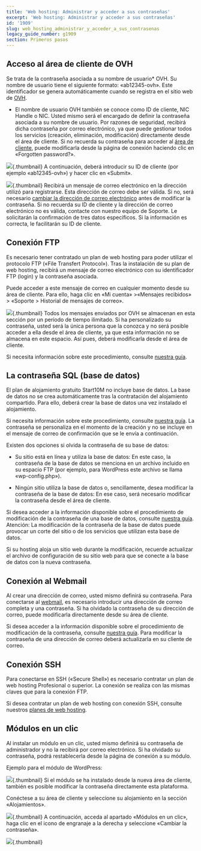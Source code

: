 ```yaml
---
title: 'Web hosting: Administrar y acceder a sus contraseñas'
excerpt: 'Web hosting: Administrar y acceder a sus contraseñas'
id: '1909'
slug: web_hosting_administrar_y_acceder_a_sus_contrasenas
legacy_guide_number: g1909
section: Primeros pasos
---
```



## Acceso al área de cliente de OVH
Se trata de la contraseña asociada a su nombre de usuario* OVH. Su nombre de usuario tiene el siguiente formato: «ab12345-ovh». 
Este identificador se genera automáticamente cuando se registra en el sitio web de [OVH](http://www.ovh.es).

* El nombre de usuario OVH también se conoce como ID de cliente, NIC Handle o NIC.
Usted mismo será el encargado de definir la contraseña asociada a su nombre de usuario. Por razones de seguridad, recibirá dicha contraseña por correo electrónico, ya que puede gestionar todos los servicios (creación, eliminación, modificación) directamente desde el área de cliente.
Si no recuerda su contraseña para acceder al [área de cliente](http://www.ovh.com/manager/web), puede modificarla desde la página de conexión haciendo clic en «Forgotten password?».

![](images/img_2847.jpg){.thumbnail}
A continuación, deberá introducir su ID de cliente (por ejemplo «ab12345-ovh») y hacer clic en «Submit».

![](images/img_2848.jpg){.thumbnail}
Recibirá un mensaje de correo electrónico en la dirección utilizó para registrarse. 
Esta dirección de correo debe ser válida. Si no, será necesario [cambiar la dirección de correo electrónico](https://www.ovh.es/cgi-bin/es/procedure/procedureChangeEmail.cgi) antes de modificar la contraseña.
Si no recuerda su ID de cliente y la dirección de correo electrónico no es válida, contacte con nuestro equipo de Soporte. 
Le solicitarán la confirmación de tres datos específicos. Si la información es correcta, le facilitarán su ID de cliente.


## Conexión FTP
Es necesario tener contratado un plan de web hosting para poder utilizar el protocolo FTP («File Transfert Protocol»).
Tras la instalación de su plan de web hosting, recibirá un mensaje de correo electrónico con su identificador FTP (login) y la contraseña asociada. 

Puede acceder a este mensaje de correo en cualquier momento desde su área de cliente. Para ello, haga clic en «Mi cuenta» >«Mensajes recibidos» > «Soporte > Historial de mensajes de correo».

![](images/img_2849.jpg){.thumbnail}
Todos los mensajes enviados por OVH se almacenan en esta sección por un período de tiempo ilimitado.
Si ha personalizado su contraseña, usted será la única persona que la conozca y no será posible acceder a ella desde el área de cliente, ya que esta información no se almacena en este espacio. Así pues, deberá modificarla desde el área de cliente.

Si necesita información sobre este procedimiento, consulte [nuestra guía](https://www.ovh.es/g1374.publicar-sitio-web-en-internet).


## La contraseña SQL (base de datos)
El plan de alojamiento gratuito Start10M no incluye base de datos.
La base de datos no se crea automáticamente tras la contratación del alojamiento compartido. Para ello, deberá crear la base de datos una vez instalado el alojamiento.

Si necesita información sobre este procedimiento, consulte [nuestra guía](https://www.ovh.es/g1374.publicar-sitio-web-en-internet).
La contraseña se personaliza en el momento de la creación y no se incluye en el mensaje de correo de confirmación que se le envía a continuación. 

Existen dos opciones si olvida la contraseña de su base de datos: 


- Su sitio está en línea y utiliza la base de datos: En este caso, la contraseña de la base de datos se menciona en un archivo incluido en su espacio FTP (por ejemplo, para WordPress este archivo se llama «wp-config.php»). 

- Ningún sitio utiliza la base de datos o, sencillamente, desea modificar la contraseña de la base de datos: En ese caso, será necesario modificar la contraseña desde el área de cliente. 


Si desea acceder a la información disponible sobre el procedimiento de modificación de la contraseña de una base de datos, consulte [nuestra guía](https://www.ovh.es/g1374.publicar-sitio-web-en-internet).
Atención: La modificación de la contraseña de la base de datos puede provocar un corte del sitio o de los servicios que utilizan esta base de datos. 

Si su hosting aloja un sitio web durante la modificación, recuerde actualizar el archivo de configuración de su sitio web para que se conecte a la base de datos con la nueva contraseña.


## Conexión al Webmail
Al crear una dirección de correo, usted mismo definirá su contraseña. Para conectarse al [webmail](https://ssl0.ovh.net), es necesario introducir una dirección de correo completa y una contraseña.
Si ha olvidado la contraseña de su dirección de correo, puede modificarla directamente desde su área de cliente. 

Si desea acceder a la información disponible sobre el procedimiento de modificación de la contraseña, consulte [nuestra guía](https://www.ovh.es/g1343.correo_guia_de_creacion_de_una_direccion_de_correo_electronico).
Para modificar la contraseña de una dirección de correo deberá actualizarla en su cliente de correo.


## Conexión SSH
Para conectarse en SSH («Secure Shell») es necesario contratar un plan de web hosting Profesional o superior. La conexión se realiza con las mismas claves que para la conexión FTP. 

Si desea contratar un plan de web hosting con conexión SSH, consulte nuestros [planes de web hosting](https://www.ovh.es/hosting/).


## Módulos en un clic
Al instalar un módulo en un clic, usted mismo definirá su contraseña de administrador y no la recibirá por correo electrónico.
Si ha olvidado su contraseña, podrá restablecerla desde la página de conexión a su módulo. 

Ejemplo para el módulo de WordPress:

![](images/img_2851.jpg){.thumbnail}
Si el módulo se ha instalado desde la nueva área de cliente, también es posible modificar la contraseña directamente esta plataforma. 

Conéctese a su área de cliente y seleccione su alojamiento en la sección «Alojamientos».

![](images/img_2855.jpg){.thumbnail}
A continuación, acceda al apartado «Módulos en un clic», haga clic en el icono de engranaje a la derecha y seleccione «Cambiar la contraseña».

![](images/img_2854.jpg){.thumbnail}

